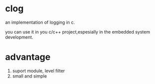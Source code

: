 # clog
an implementation of logging in c.

you can use it in you c/c++ project,espesially in the embedded system development.

# advantage
1. suport module, level filter
2. small and simple
